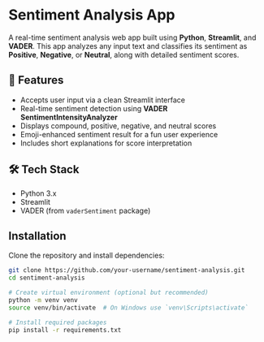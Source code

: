 # Sentiment Analysis App

A real-time sentiment analysis web app built using **Python**, **Streamlit**, and **VADER**. This app analyzes any input text and classifies its sentiment as **Positive**, **Negative**, or **Neutral**, along with detailed sentiment scores.

## 🚀 Features

- Accepts user input via a clean Streamlit interface
- Real-time sentiment detection using **VADER SentimentIntensityAnalyzer**
- Displays compound, positive, negative, and neutral scores
- Emoji-enhanced sentiment result for a fun user experience
- Includes short explanations for score interpretation

## 🛠️ Tech Stack

- Python 3.x
- Streamlit
- VADER (from `vaderSentiment` package)

## Installation

Clone the repository and install dependencies:

```bash
git clone https://github.com/your-username/sentiment-analysis.git
cd sentiment-analysis

# Create virtual environment (optional but recommended)
python -m venv venv
source venv/bin/activate  # On Windows use `venv\Scripts\activate`

# Install required packages
pip install -r requirements.txt
